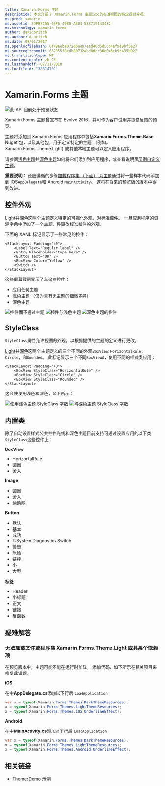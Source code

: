 ```yaml
---
title: Xamarin.Forms 主题
description: 本文介绍了 Xamarin.Forms 主题定义的标准视图的特定视觉外观。
ms.prod: xamarin
ms.assetid: 3DFB7C55-69F6-4980-A501-588719143482
ms.technology: xamarin-forms
author: davidbritch
ms.author: dabritch
ms.date: 09/01/2017
ms.openlocfilehash: 0f49eeba072d6aeb7ead40d5d56d4af9e9bf5e27
ms.sourcegitcommit: 632955f8cdb80712abd8dcc30e046cb9c435b922
ms.translationtype: MT
ms.contentlocale: zh-CN
ms.lasthandoff: 07/11/2018
ms.locfileid: "38814701"
---
```

# <a name="xamarinforms-themes"></a>Xamarin.Forms 主题

![](~/media/shared/preview.png "此 API 目前处于预览状态")

Xamarin.Forms 主题曾宣布在 Evolve 2016，并可作为客户试用并提供反馈的预览。

主题将添加到 Xamarin.Forms 应用程序中包括**Xamarin.Forms.Theme.Base** Nuget 包，以及其他包，用于定义特定的主题 （例如。 Xamarin.Forms.Theme.Light) 或其他本地主题可以定义应用程序。

请参阅[浅色主题](light.md)并[深色主题](dark.md)如何将它们添加到应用程序，或查看说明页[示例自定义主题](custom.md)。

**重要说明：** 还应遵循的步骤[加载程序集 （下面） 为主题](#loadtheme)通过将一些样本代码添加到 iOS`AppDelegate`和 Android `MainActivity`。 这将在将来的预览版的版本中得到改进。


## <a name="control-appearance"></a>控件外观

[Light](light.md)并[深色](dark.md)这两个主题定义特定的可视化外观，对标准控件。 一旦应用程序的资源字典中添加了一个主题，将更改标准控件的外观。

下面的 XAML 标记显示了一些常见的控件：

```xaml
<StackLayout Padding="40">
    <Label Text="Regular label" />
    <Entry Placeholder="type here" />
    <Button Text="OK" />
    <BoxView Color="Yellow" />
    <Switch />
</StackLayout>
```

这些屏幕截图显示了与这些控件：

* 应用任何主题
* 浅色主题 （仅为具有无主题的细微差异）
* 深色主题

![](images/standard-none-sml.png "控件而不通过主题") ![](images/standard-light-sml.png "控件与浅色主题") ![](images/standard-dark-sml.png "深色主题的控件")

<a name="styleclass" />

## <a name="styleclass"></a>StyleClass

`StyleClass`属性允许视图的外观，以根据提供的主题的定义进行更改。

[Light](light.md)并[深色](dark.md)这两个主题定义的三个不同的外观`BoxView`: `HorizontalRule`， `Circle`，和`Rounded`。 此标记显示三个不同`BoxView`s，使用不同的样式类应用：

```xaml
<StackLayout Padding="40">
    <BoxView StyleClass="HorizontalRule" />
    <BoxView StyleClass="Circle" />
    <BoxView StyleClass="Rounded" />
</StackLayout>
```

这会使使用浅色和深色，如下所示：

![](images/boxview-light-sml.png "使用浅色主题 StyleClass 字数") ![](images/boxview-dark-sml.png "与深色主题 StyleClass 字数")

<a name="builtin" />

## <a name="built-in-classes"></a>内置类

除了自动设置样式公共控件光线和深色主题目前支持可通过设置应用的以下类`StyleClass`这些控件上：

**BoxView**

* HorizontalRule
* 圆圈
* 舍入

**Image**

* 圆圈
* 舍入
* 缩略图

**Button**

* 默认
* 基本
* 成功
* T:System.Diagnostics.Switch
* 警告
* 危险
* 链接
* 小
* 大型

**标签**

* Header
* 小标题
* 正文
* 链接
* 反函数


## <a name="troubleshooting"></a>疑难解答

<a name="loadtheme" />

### <a name="could-not-load-file-or-assembly-xamarinformsthemelight-or-one-of-its-dependencies"></a>无法加载文件或程序集 Xamarin.Forms.Theme.Light 或其某个依赖项

在预览版本中，主题可能不能在运行时加载。 添加代码，如下所示在相关项目来修复此错误。

**iOS**

在中**AppDelegate.cs**添加以下行后 `LoadApplication`

```csharp
var x = typeof(Xamarin.Forms.Themes.DarkThemeResources);
x = typeof(Xamarin.Forms.Themes.LightThemeResources);
x = typeof(Xamarin.Forms.Themes.iOS.UnderlineEffect);
```

**Android**

在中**MainActivity.cs**添加以下行后 `LoadApplication`

```csharp
var x = typeof(Xamarin.Forms.Themes.DarkThemeResources);
x = typeof(Xamarin.Forms.Themes.LightThemeResources);
x = typeof(Xamarin.Forms.Themes.Android.UnderlineEffect);
```


## <a name="related-links"></a>相关链接

- [ThemesDemo 示例](https://github.com/xamarin/xamarin-forms-samples/tree/master/Themes/ThemesDemo)

